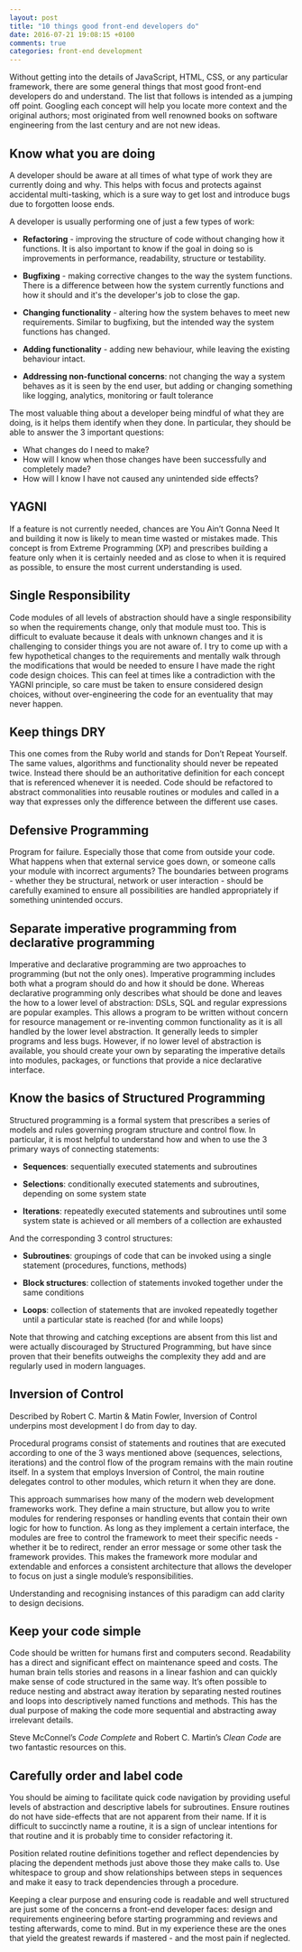 ```yaml
---
layout: post
title: "10 things good front-end developers do"
date: 2016-07-21 19:08:15 +0100
comments: true
categories: front-end development
---
```

Without getting into the details of JavaScript, HTML, CSS, or any particular framework, there are some general things that most good front-end developers do and understand. The list that follows is intended as a jumping off point. Googling each concept will help you locate more context and the original authors; most originated from well renowned books on software engineering from the last century and are not new ideas.

## Know what you are doing

A developer should be aware at all times of what type of work they are currently doing and why. This helps with focus and protects against accidental multi-tasking, which is a sure way to get lost and introduce bugs due to forgotten loose ends.

A developer is usually performing one of just a few types of work:

- **Refactoring** - improving the structure of code without changing how it functions. It is also important to know if the goal in doing so is improvements in performance, readability, structure or testability.

- **Bugfixing** - making corrective changes to the way the system functions. There is a difference between how the system currently functions and how it should and it's the developer's job to close the gap.

- **Changing functionality** - altering how the system behaves to meet new requirements. Similar to bugfixing, but the intended way the system functions has changed.

- **Adding functionality** - adding new behaviour, while leaving the existing behaviour intact.

- **Addressing non-functional concerns**: not changing the way a system behaves as it is seen by the end user, but adding or changing something like logging, analytics, monitoring or fault tolerance

The most valuable thing about a developer being mindful of what they are doing, is it helps them identify when they done. In particular, they should be able to answer the 3 important questions:

- What changes do I need to make?
- How will I know when those changes have been successfully and completely made?
- How will I know I have not caused any unintended side effects?

## YAGNI

If a feature is not currently needed, chances are You Ain’t Gonna Need It and building it now is likely to mean time wasted or mistakes made. This concept is from Extreme Programming (XP) and prescribes building a feature only when it is certainly needed and as close to when it is required as possible, to ensure the most current understanding is used.

## Single Responsibility

Code modules of all levels of abstraction should have a single responsibility so when the requirements change, only that module must too. This is difficult to evaluate because it deals with unknown changes and it is challenging to consider things you are not aware of. I try to come up with a few hypothetical changes to the requirements and mentally walk through the modifications that would be needed to ensure I have made the right code design choices. This can feel at times like a contradiction with the YAGNI principle, so care must be taken to ensure considered design choices, without over-engineering the code for an eventuality that may never happen.

## Keep things DRY

This one comes from the Ruby world and stands for Don’t Repeat Yourself. The same values, algorithms and functionality should never be repeated twice. Instead there should be an authoritative definition for each concept that is referenced whenever it is needed. Code should be refactored to abstract commonalities into reusable routines or modules and called in a way that expresses only the difference between the different use cases.

## Defensive Programming

Program for failure. Especially those that come from outside your code. What happens when that external service goes down, or someone calls your module with incorrect arguments? The boundaries between programs - whether they be structural, network or user interaction - should be carefully examined to ensure all possibilities are handled appropriately if something unintended occurs.

## Separate imperative programming from declarative programming

Imperative and declarative programming are two approaches to programming (but not the only ones). Imperative programming includes both what a program should do and how it should be done. Whereas declarative programming only describes what should be done and leaves the how to a lower level of abstraction: DSLs, SQL and regular expressions are popular examples. This allows a program to be written without concern for resource management or re-inventing common functionality as it is all handled by the lower level abstraction. It generally leeds to simpler programs and less bugs. However, if no lower level of abstraction is available, you should create your own by separating the imperative details into modules, packages, or functions that provide a nice declarative interface.

## Know the basics of Structured Programming

Structured programming is a formal system that prescribes a series of models and rules governing program structure and control flow. In particular, it is most helpful to understand how and when to use the 3 primary ways of connecting statements:

- **Sequences**: sequentially executed statements and subroutines

- **Selections**: conditionally executed statements and subroutines, depending on some system state

- **Iterations**: repeatedly executed statements and subroutines until some system state is achieved or all members of a collection are exhausted

And the corresponding 3 control structures:

- **Subroutines**: groupings of code that can be invoked using a single statement (procedures, functions, methods)

- **Block structures**: collection of statements invoked together under the same conditions

- **Loops**: collection of statements that are invoked repeatedly together until a particular state is reached (for and while loops)

Note that throwing and catching exceptions are absent from this list and were actually discouraged by Structured Programming, but have since proven that their benefits outweighs the complexity they add and are regularly used in modern languages.

## Inversion of Control

Described by Robert C. Martin & Matin Fowler, Inversion of Control underpins most development I do from day to day.

Procedural programs consist of statements and routines that are executed according to one of the 3 ways mentioned above (sequences, selections, iterations) and the control flow of the program remains with the main routine itself. In a system that employs Inversion of Control, the main routine delegates control to other modules, which return it when they are done.

This approach summarises how many of the modern web development frameworks work. They define a main structure, but allow you to write modules for rendering responses or handling events that contain their own logic for how to function. As long as they implement a certain interface, the modules are free to control the framework to meet their specific needs - whether it be to redirect, render an error message or some other task the framework provides. This makes the framework more modular and extendable and enforces a consistent architecture that allows the developer to focus on just a single module’s responsibilities.

Understanding and recognising instances of this paradigm can add clarity to design decisions.

## Keep your code simple

Code should be written for humans first and computers second. Readability has a direct and significant effect on maintenance speed and costs. The human brain tells stories and reasons in a linear fashion and can quickly make sense of code structured in the same way. It’s often possible to reduce nesting and abstract away iteration by separating nested routines and loops into descriptively named functions and methods. This has the dual purpose of making the code more sequential and abstracting away irrelevant details.

Steve McConnel’s *Code Complete* and Robert C. Martin’s *Clean Code* are two fantastic resources on this.

## Carefully order and label code

You should be aiming to facilitate quick code navigation by providing useful levels of abstraction and descriptive labels for subroutines. Ensure routines do not have side-effects that are not apparent from their name. If it is difficult to succinctly name a routine, it is a sign of unclear intentions for that routine and it is probably time to consider refactoring it.

Position related routine definitions together and reflect dependencies by placing the dependent methods just above those they make calls to. Use whitespace to group and show relationships between steps in sequences and make it easy to track dependencies through a procedure.

Keeping a clear purpose and ensuring code is readable and well structured are just some of the concerns a front-end developer faces: design and requirements engineering before starting programming and reviews and testing afterwards, come to mind. But in my experience these are the ones that yield the greatest rewards if mastered - and the most pain if neglected.
